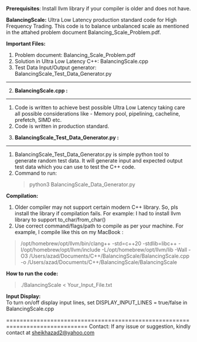**Prerequisites**: Install llvm library if your compiler is older and does not have.

**BalancingScale:**
Ultra Low Latency production standard code for High Frequency Trading.
This code is to balance unbalanced scale as mentioned in the attahed problem document Balancing_Scale_Problem.pdf.

**Important Files:**

1) Problem document: Balancing_Scale_Problem.pdf
2) Solution in Ultra Low Latency C++: BalancingScale.cpp
3) Test Data Input/Output generator: BalancingScale_Test_Data_Generator.py
---------------------------------------------------------------------------------

2) **BalancingScale.cpp :**
----------------------
1. Code is written to achieve best possible Ultra Low Latency taking care all possible considerations like - Memory pool, pipelining, cacheline, prefetch, SIMD etc. 
2. Code is written in production standard.

3) **BalancingScale_Test_Data_Generator.py :**
----------------------------------------
1. BalancingScale_Test_Data_Generator.py is simple python tool to generate random test data. It will generate input and expected output test data which you can use to test the C++ code.
2. Command to run:
   > python3 BalancingScale_Data_Generator.py

**Compilation:**

1. Older compiler may not support certain modern C++ library. So, pls install the library if compilation fails. For example: I had to install llvm library to support to_char/from_char()
2. Use correct command/flags/path to compile as per your machine. For example, I  compile like this on my MacBook :

> /opt/homebrew/opt/llvm/bin/clang++ -std=c++20 -stdlib=libc++ -I/opt/homebrew/opt/llvm/include -L/opt/homebrew/opt/llvm/lib -Wall -O3 /Users/azad/Documents/C++/BalancingScale/BalancingScale.cpp -o /Users/azad/Documents/C++/BalancingScale/BalancingScale


**How to run the code:**
 > ./BalancingScale < Your_Input_File.txt

**Input Display:**  
               To turn on/off display input lines, set DISPLAY_INPUT_LINES = true/false in BalancingScale.cpp

==============================================================================
Contact: If any issue or suggestion, kindly contact at sheikhazad2@yahoo.com



